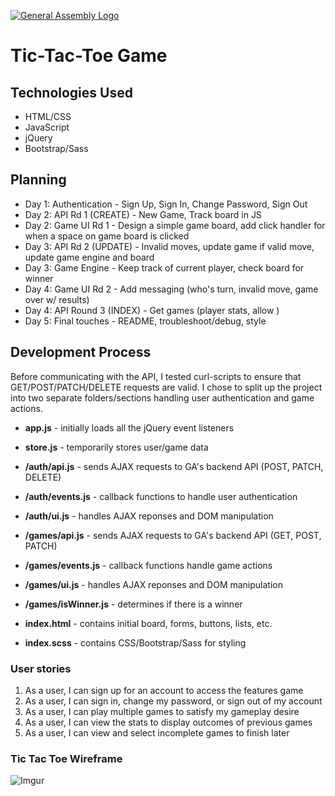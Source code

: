 [![General Assembly Logo](https://camo.githubusercontent.com/1a91b05b8f4d44b5bbfb83abac2b0996d8e26c92/687474703a2f2f692e696d6775722e636f6d2f6b6538555354712e706e67)](https://generalassemb.ly/education/web-development-immersive)

# Tic-Tac-Toe Game

## Technologies Used
- HTML/CSS
- JavaScript
- jQuery
- Bootstrap/Sass

## Planning
- Day 1: Authentication - Sign Up, Sign In, Change Password, Sign Out
- Day 2: API Rd 1 (CREATE) - New Game, Track board in JS
- Day 2: Game UI Rd 1 - Design a simple game board, add click handler for when a space on game board is clicked
- Day 3: API Rd 2 (UPDATE) - Invalid moves, update game if valid move, update game engine and board
- Day 3: Game Engine - Keep track of current player, check board for winner
- Day 4: Game UI Rd 2 - Add messaging (who's turn, invalid move, game over w/ results)
- Day 4: API Round 3 (INDEX) - Get games (player stats, allow )
- Day 5: Final touches - README, troubleshoot/debug, style

## Development Process
Before communicating with the API, I tested curl-scripts to ensure that GET/POST/PATCH/DELETE requests are valid.
I chose to split up the project into two separate folders/sections handling user authentication and game actions.

  - **app.js** - initially loads all the jQuery event listeners
  - **store.js** - temporarily stores user/game data

  - **/auth/api.js** - sends AJAX requests to GA's backend API (POST, PATCH, DELETE)
  - **/auth/events.js** - callback functions to handle user authentication
  - **/auth/ui.js** - handles AJAX reponses and DOM manipulation

  - **/games/api.js** - sends AJAX requests to GA's backend API (GET, POST, PATCH)
  - **/games/events.js** - callback functions handle game actions
  - **/games/ui.js** - handles AJAX reponses and DOM manipulation
  - **/games/isWinner.js** - determines if there is a winner

  - **index.html** - contains initial board, forms, buttons, lists, etc.
  - **index.scss** - contains CSS/Bootstrap/Sass for styling

### User stories

1) As a user, I can sign up for an account to access the features game
2) As a user, I can sign in, change my password, or sign out of my account
3) As a user, I can play multiple games to satisfy my gameplay desire
4) As a user, I can view the stats to display outcomes of previous games
5) As a user, I can view and select incomplete games to finish later

### Tic Tac Toe Wireframe
![Imgur](https://i.imgur.com/dejXrYX.jpg "TicTacToe Wireframe")
